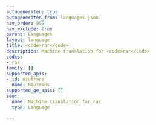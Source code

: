 ```yaml
---
autogenerated: true
autogenerated_from: languages.json
nav_order: 999
nav_exclude: true
parent: Languages
layout: language
title: <code>rar</code>
description: Machine translation for <code>rar</code>
codes:
- rar
family: []
supported_apis:
- id: niutrans
  name: Niutrans
supported_qe_apis: []
seo:
  name: Machine translation for rar
  type: Language

---
```


